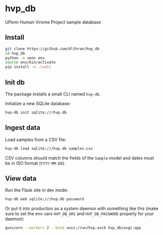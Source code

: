 # hvp_db

UPenn Human Virome Project sample database

## Install

```bash
git clone https://github.com/Ulthran/hvp_db
cd hvp_db
python -m venv env
source env/bin/activate
pip install -e .[web]
```

## Init db

The package installs a small CLI named `hvp-db`.

Initialize a new SQLite database:

```bash
hvp-db init sqlite:///hvp.db
```

## Ingest data

Load samples from a CSV file:

```bash
hvp-db load sqlite:///hvp.db samples.csv
```

CSV columns should match the fields of the `Sample` model and dates must be in
ISO format (`YYYY-MM-DD`).

## View data

Run the Flask site in dev mode:

```bash
hvp-db web sqlite:///hvp.db password
```

Or put it into production as a system daemon with something like this (make sure to set the env vars `HVP_DB_URI` and `HVP_DB_PASSWORD` properly for your daemon):

```bash
gunicorn --workers 2 --bind unix:/run/hvp.sock hvp_db/wsgi:app
```